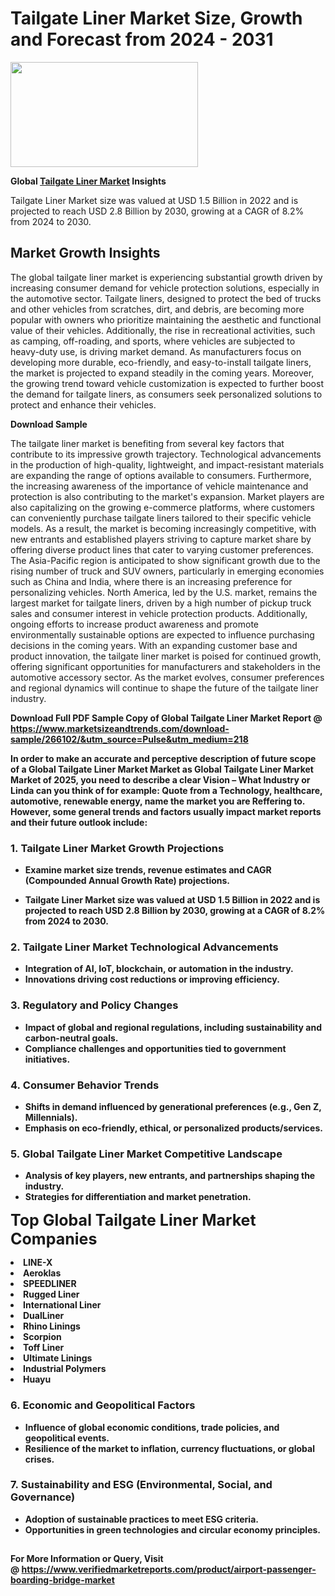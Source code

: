 <H1>Tailgate Liner Market Size, Growth and Forecast from 2024 - 2031</H1><img class="aligncenter size-medium wp-image-584254" src="https://thirdeyenews.in/wp-content/uploads/2024/09/Global-Market-Research-300x168.jpeg" alt="" width="300" height="168" /><p><strong>Global&nbsp;<a href="https://www.marketsizeandtrends.com/download-sample/266102/&amp;utm_source=Pulse&amp;utm_medium=218">Tailgate Liner Market</a> Insights</strong></p><p>Tailgate Liner Market size was valued at USD 1.5 Billion in 2022 and is projected to reach USD 2.8 Billion by 2030, growing at a CAGR of 8.2% from 2024 to 2030.</p><p><h2>Market Growth Insights</h2> <p>The global tailgate liner market is experiencing substantial growth driven by increasing consumer demand for vehicle protection solutions, especially in the automotive sector. Tailgate liners, designed to protect the bed of trucks and other vehicles from scratches, dirt, and debris, are becoming more popular with owners who prioritize maintaining the aesthetic and functional value of their vehicles. Additionally, the rise in recreational activities, such as camping, off-roading, and sports, where vehicles are subjected to heavy-duty use, is driving market demand. As manufacturers focus on developing more durable, eco-friendly, and easy-to-install tailgate liners, the market is projected to expand steadily in the coming years. Moreover, the growing trend toward vehicle customization is expected to further boost the demand for tailgate liners, as consumers seek personalized solutions to protect and enhance their vehicles.</p> <p><strong>Download Sample</strong></p> <p>The tailgate liner market is benefiting from several key factors that contribute to its impressive growth trajectory. Technological advancements in the production of high-quality, lightweight, and impact-resistant materials are expanding the range of options available to consumers. Furthermore, the increasing awareness of the importance of vehicle maintenance and protection is also contributing to the market's expansion. Market players are also capitalizing on the growing e-commerce platforms, where customers can conveniently purchase tailgate liners tailored to their specific vehicle models. As a result, the market is becoming increasingly competitive, with new entrants and established players striving to capture market share by offering diverse product lines that cater to varying customer preferences. The Asia-Pacific region is anticipated to show significant growth due to the rising number of truck and SUV owners, particularly in emerging economies such as China and India, where there is an increasing preference for personalizing vehicles. North America, led by the U.S. market, remains the largest market for tailgate liners, driven by a high number of pickup truck sales and consumer interest in vehicle protection products. Additionally, ongoing efforts to increase product awareness and promote environmentally sustainable options are expected to influence purchasing decisions in the coming years. With an expanding customer base and product innovation, the tailgate liner market is poised for continued growth, offering significant opportunities for manufacturers and stakeholders in the automotive accessory sector. As the market evolves, consumer preferences and regional dynamics will continue to shape the future of the tailgate liner industry. <p><strong></p><p><span class=""><strong>Download Full PDF Sample Copy of Global Tailgate Liner Market Report</strong> @ <a href="https://www.marketsizeandtrends.com/download-sample/266102/&amp;utm_source=Pulse&amp;utm_medium=218" target="_blank">https://www.marketsizeandtrends.com/download-sample/266102/&amp;utm_source=Pulse&amp;utm_medium=218</a></span></p><p>In order to make an accurate and perceptive description of future scope of a Global&nbsp;Tailgate Liner Market Market as Global&nbsp;Tailgate Liner Market Market of 2025, you need to describe a clear Vision &ndash; What Industry or Linda can you think of for example: Quote from a Technology, healthcare, automotive, renewable energy, name the market you are Reffering to. However, some general trends and factors usually impact market reports and their future outlook include:</p><h3>1.&nbsp;<strong>Tailgate Liner Market Growth Projections</strong></h3><ul><li>Examine market size trends, revenue estimates and CAGR (Compounded Annual Growth Rate) projections.</li><li><p>Tailgate Liner Market size was valued at USD 1.5 Billion in 2022 and is projected to reach USD 2.8 Billion by 2030, growing at a CAGR of 8.2% from 2024 to 2030.</p></li></ul><h3>2.&nbsp;<strong>Tailgate Liner Market Technological Advancements</strong></h3><ul><li>Integration of AI, IoT, blockchain, or automation in the industry.</li><li>Innovations driving cost reductions or improving efficiency.</li></ul><h3>3.&nbsp;<strong>Regulatory and Policy Changes</strong></h3><ul><li>Impact of global and regional regulations, including sustainability and carbon-neutral goals.</li><li>Compliance challenges and opportunities tied to government initiatives.</li></ul><h3>4.&nbsp;<strong>Consumer Behavior Trends</strong></h3><ul><li>Shifts in demand influenced by generational preferences (e.g., Gen Z, Millennials).</li><li>Emphasis on eco-friendly, ethical, or personalized products/services.</li></ul><h3>5.&nbsp;<strong>Global Tailgate Liner Market Competitive Landscape</strong></h3><ul><li>Analysis of key players, new entrants, and partnerships shaping the industry.</li><li>Strategies for differentiation and market penetration.</li></ul><p data-pm-slice="1 1 []"><span style="color: inherit; font-family: inherit; font-size: 25px;">Top Global Tailgate Liner Market Companies</span></p><div class="" data-test-id=""><p><li>LINE-X</li><li> Aeroklas</li><li> SPEEDLINER</li><li> Rugged Liner</li><li> International Liner</li><li> DualLiner</li><li> Rhino Linings</li><li> Scorpion</li><li> Toff Liner</li><li> Ultimate Linings</li><li> Industrial Polymers</li><li> Huayu</li></p></div><h3>6.&nbsp;<strong>Economic and Geopolitical Factors</strong></h3><ul><li>Influence of global economic conditions, trade policies, and geopolitical events.</li><li>Resilience of the market to inflation, currency fluctuations, or global crises.</li></ul><h3>7.&nbsp;<strong>Sustainability and ESG (Environmental, Social, and Governance)</strong></h3><ul><li>Adoption of sustainable practices to meet ESG criteria.</li><li>Opportunities in green technologies and circular economy principles.</li></ul><h2><strong style="font-size: 14px;">For More Information or Query, Visit @&nbsp;</strong><a style="background-color: #ffffff; font-size: 14px;" href="https://www.marketsizeandtrends.com/report/tailgate-liner-market/" target="_blank">https://www.verifiedmarketreports.com/product/airport-passenger-boarding-bridge-market</a></h2>
